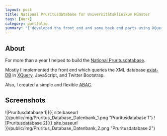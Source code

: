 ```yaml
---
layout: post
title: National Pruritusdatabase for Universitätsklinikum Münster
tags: [Work]
category: portfolio
summary: "I developed the front end and some back end parts using XQuery and JavaScript."
---
```

## About
For more than a year I helped to build the [National Pruritusdatabase](http://klinikum.uni-muenster.de/index.php?id=5712).

Mostly I implemented the front end which queries the XML database [exist-DB](http://exist-db.org/exist/index.xml) in [XQuery](http://en.wikipedia.org/wiki/XQuery), JavaScript, and Twitter Bootstrap. 

Also, I created a simple and flexible <abbr title="Attribute Based Access Control" class="initialism">ABAC</abbr>. 


## Screenshots
![Pruritusdatabase 1]({{ site.baseurl }}/public/img/Pruritus_Database_Datenbank_1.png "Pruritusdatabase 1")
![Pruritusdatabase 2]({{ site.baseurl }}/public/img/Pruritus_Database_Datenbank_2.png "Pruritusdatabase 2")
